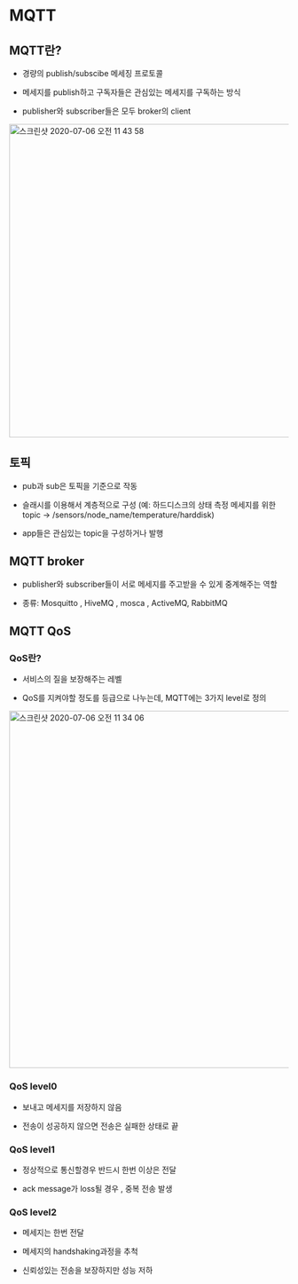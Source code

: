 # MQTT

## MQTT란?

- 경량의 publish/subscibe 메세징 프로토콜

- 메세지를 publish하고 구독자들은 관심있는 메세지를 구독하는 방식

- publisher와 subscriber들은 모두 broker의 client 

<img width="565" alt="스크린샷 2020-07-06 오전 11 43 58" src="https://user-images.githubusercontent.com/60679342/86550696-0cd08c80-bf7e-11ea-8fb4-30b955e144fc.png">

## 토픽 

- pub과 sub은 토픽을 기준으로 작동

- 슬래시를 이용해서 계층적으로 구성  (예: 하드디스크의 상태 측정 메세지를 위한 topic -> /sensors/node_name/temperature/harddisk)

- app들은 관심있는 topic을 구성하거나 발행

## MQTT broker 

- publisher와 subscriber들이 서로 메세지를 주고받을 수 있게 중계해주는 역할 

- 종류: Mosquitto , HiveMQ , mosca , ActiveMQ, RabbitMQ 

## MQTT QoS 


### QoS란?

- 서비스의 질을 보장해주는 레벨

- QoS를 지켜야할 정도를 등급으로 나누는데, MQTT에는 3가지 level로 정의

<img width="644" alt="스크린샷 2020-07-06 오전 11 34 06" src="https://user-images.githubusercontent.com/60679342/86550307-07bf0d80-bf7d-11ea-93bb-660672384795.png">


### QoS level0

- 보내고 메세지를 저장하지 않음 

- 전송이 성공하지 않으면 전송은 실패한 상태로 끝

### QoS level1

- 정상적으로 통신할경우 반드시 한번 이상은 전달

- ack message가 loss될 경우 , 중복 전송 발생 

### QoS level2

- 메세지는 한번 전달

- 메세지의 handshaking과정을 추척

- 신뢰성있는 전송을 보장하지만 성능 저하 


